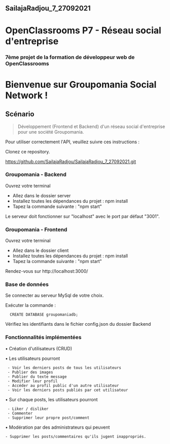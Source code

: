 ## SailajaRadjou_7_27092021
# OpenClassrooms P7 - Réseau social d'entreprise
### 7ème projet de la formation de développeur web de OpenClassrooms

# Bienvenue sur Groupomania Social Network !
## Scénario
> Développement (Frontend et Backend) d'un réseau social d'entreprise pour une société Groupomania.

Pour utiliser correctement l'API, veuillez suivre ces instructions :

Clonez ce repository.

  https://github.com/SailajaRadjou/SailajaRadjou_7_27092021.git

### Groupomania - Backend

 Ouvrez votre terminal
  
  * Allez dans le dossier server
  * Installez toutes les dépendances du projet : npm install
  * Tapez la commande suivante : "npm start"
  
  Le serveur doit fonctionner sur "localhost" avec le port par défaut "3001".
  
 ### Groupomania - Frontend

 Ouvrez votre terminal
  
  * Allez dans le dossier client
  * Installez toutes les dépendances du projet : npm install
  * Tapez la commande suivante : "npm start"
  
  Rendez-vous sur http://localhost:3000/

 ### Base de données
  Se connecter au serveur MySql de votre choix.

  Exécuter la commande :
 
      CREATE DATABASE groupomaniadb;

Vérifiez les identifiants dans le fichier config.json du dossier Backend
  
  
### Fonctionnalités implémentées

  •	Création d'utilisateurs (CRUD)
  
  •	Les utilisateurs pourront
  
     - Voir les derniers posts de tous les utilisateurs
     - Publier des images
     - Publier du texte message
     - Modifier leur profil
     - Accéder au profil public d'un autre utilisateur
     - Voir les derniers posts publiés par cet utilisateur
     
  •	Sur chaque posts, les utilisateurs pourront
  
     - Liker / disliker
     - Commenter
     - Supprimer leur propre post/comment
     
  •	Modération par des administrateurs qui peuvent
  
    - Supprimer les posts/commentaires qu'ils jugent inappropriés.


